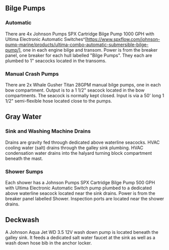 ## Bilge Pumps
### Automatic
There are 4x Johnson Pumps SPX Cartridge Bilge Pump 1000 GPH with Ultima Electronic Automatic Switches^[https://www.spxflow.com/johnson-pump-marine/products/ultima-combo-automatic-submersible-bilge-pump/], one in each engine bilge and transom. Power is from the breaker panel, one breaker for each hull labelled "Bilge Pumps". They each are plumbed to 1" seacocks located in the transoms. 
### Manual Crash Pumps
There are 2x Whale Gusher Titan 28GPM manual bilge pumps, one in each bow compartment. Output is to a 1 1/2" seacock located in the bow compartments. The seacock is normally kept closed. Input is via a 50' long 1 1/2" semi-flexible hose located close to the pumps.
## Gray Water
### Sink and Washing Machine Drains
Drains are gravity fed through dedicated above waterline seacocks. HVAC cooling water (salt) drains through the galley sink plumbing. HVAC condensation water drains into the halyard turning block compartment beneath the mast.
### Shower Sumps
Each shower has a Johnson Pumps SPX Cartridge Bilge Pump 500 GPH with Ultima Electronic Automatic Switch pump plumbed to a dedicated above waterline seacock located near the sink drains. Power is from the breaker panel labelled Shower. Inspection ports are located near the shower drains.
## Deckwash
A Johnson Aqua Jet WD 3.5 12V wash down pump is located beneath the galley sink. It feeds a dedicated salt water faucet at the sink as well as a wash down hose bib in the anchor locker.